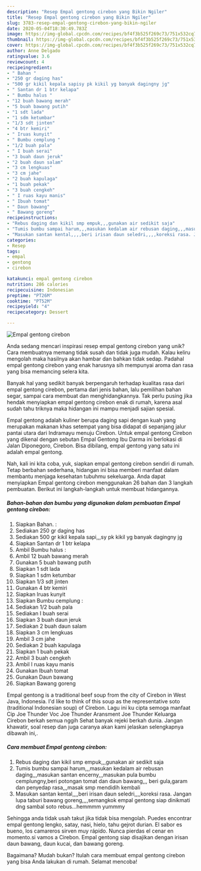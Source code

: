 ```yaml
---
description: "Resep Empal gentong cirebon yang Bikin Ngiler"
title: "Resep Empal gentong cirebon yang Bikin Ngiler"
slug: 3783-resep-empal-gentong-cirebon-yang-bikin-ngiler
date: 2020-05-04T18:30:49.783Z
image: https://img-global.cpcdn.com/recipes/bf4f3b525f269c73/751x532cq70/empal-gentong-cirebon-foto-resep-utama.jpg
thumbnail: https://img-global.cpcdn.com/recipes/bf4f3b525f269c73/751x532cq70/empal-gentong-cirebon-foto-resep-utama.jpg
cover: https://img-global.cpcdn.com/recipes/bf4f3b525f269c73/751x532cq70/empal-gentong-cirebon-foto-resep-utama.jpg
author: Anne Delgado
ratingvalue: 3.6
reviewcount: 4
recipeingredient:
- " Bahan "
- "250 gr daging has"
- "500 gr kikil kepala sapisy pk kikil yg banyak dagingny jg"
- " Santan dr 1 btr kelapa"
- " Bumbu halus "
- "12 buah bawang merah"
- "5 buah bawang putih"
- "1 sdt lada"
- "1 sdm ketumbar"
- "1/3 sdt jinten"
- "4 btr kemiri"
- " Iruas kunyit"
- " Bumbu cemplung "
- "1/2 buah pala"
- " I buah serai"
- "3 buah daun jeruk"
- "2 buah daun salam"
- "3 cm lengkuas"
- "3 cm jahe"
- "2 buah kapulaga"
- "1 buah pekak"
- "3 buah cengkeh"
- " I ruas kayu manis"
- " Ibuah tomat"
- " Daun bawang"
- " Bawang goreng"
recipeinstructions:
- "Rebus daging dan kikil smp empuk,,,gunakan air sedikit saja"
- "Tumis bumbu sampai harum,,,masukan kedalam air rebusan daging,,,masukan santan encerny,,,masukan pula bumbu cemplungny,beri potongan tomat dan daun bawang,,, beri gula,garam dan penyedap rasa,,,masak smp mendidih kembali"
- "Masukan santan kental,,,,beri irisan daun seledri,,,,koreksi rasa. Jangan lupa taburi bawang goreng,,,,semangkok empal gentong siap dinikmati dng sambal soto rebus...hemmmm yummmy"
categories:
- Resep
tags:
- empal
- gentong
- cirebon

katakunci: empal gentong cirebon 
nutrition: 286 calories
recipecuisine: Indonesian
preptime: "PT26M"
cooktime: "PT52M"
recipeyield: "4"
recipecategory: Dessert

---
```



![Empal gentong cirebon](https://img-global.cpcdn.com/recipes/bf4f3b525f269c73/751x532cq70/empal-gentong-cirebon-foto-resep-utama.jpg)

Anda sedang mencari inspirasi resep empal gentong cirebon yang unik? Cara membuatnya memang tidak susah dan tidak juga mudah. Kalau keliru mengolah maka hasilnya akan hambar dan bahkan tidak sedap. Padahal empal gentong cirebon yang enak harusnya sih mempunyai aroma dan rasa yang bisa memancing selera kita.

Banyak hal yang sedikit banyak berpengaruh terhadap kualitas rasa dari empal gentong cirebon, pertama dari jenis bahan, lalu pemilihan bahan segar, sampai cara membuat dan menghidangkannya. Tak perlu pusing jika hendak menyiapkan empal gentong cirebon enak di rumah, karena asal sudah tahu triknya maka hidangan ini mampu menjadi sajian spesial.

Empal gentong adalah kuliner berupa daging sapi dengan kuah yang merupakan makanan khas setempat yang bisa didapat di sepanjang jalur pantai utara dari Indramayu menuju Cirebon. Untuk empal gentong Cirebon yang dikenal dengan sebutan Empal Gentong Ibu Darma ini berlokasi di Jalan Diponegoro, Cirebon. Bisa dibilang, empal gentong yang satu ini adalah empal gentong.


Nah, kali ini kita coba, yuk, siapkan empal gentong cirebon sendiri di rumah. Tetap berbahan sederhana, hidangan ini bisa memberi manfaat dalam membantu menjaga kesehatan tubuhmu sekeluarga. Anda dapat menyiapkan Empal gentong cirebon menggunakan 26 bahan dan 3 langkah pembuatan. Berikut ini langkah-langkah untuk membuat hidangannya.

<!--inarticleads1-->

##### Bahan-bahan dan bumbu yang digunakan dalam pembuatan Empal gentong cirebon:

1. Siapkan  Bahan. :
1. Sediakan 250 gr daging has
1. Sediakan 500 gr kikil kepala sapi,,,sy pk kikil yg banyak dagingny jg
1. Siapkan  Santan dr 1 btr kelapa
1. Ambil  Bumbu halus :
1. Ambil 12 buah bawang merah
1. Gunakan 5 buah bawang putih
1. Siapkan 1 sdt lada
1. Siapkan 1 sdm ketumbar
1. Siapkan 1/3 sdt jinten
1. Gunakan 4 btr kemiri
1. Siapkan  Iruas kunyit
1. Siapkan  Bumbu cemplung :
1. Sediakan 1/2 buah pala
1. Sediakan  I buah serai
1. Siapkan 3 buah daun jeruk
1. Sediakan 2 buah daun salam
1. Siapkan 3 cm lengkuas
1. Ambil 3 cm jahe
1. Sediakan 2 buah kapulaga
1. Siapkan 1 buah pekak
1. Ambil 3 buah cengkeh
1. Ambil  I ruas kayu manis
1. Gunakan  Ibuah tomat
1. Gunakan  Daun bawang
1. Siapkan  Bawang goreng


Empal gentong is a traditional beef soup from the city of Cirebon in West Java, Indonesia. I&#39;d like to think of this soup as the representative soto (traditional Indonesian soup) of Cirebon. Lagu ini ku cipta semoga manfaat Cip Joe Thunder Voc Joe Thunder Aransment Joe Thunder Keluarga Cirebon berkah semua nggih Sehat banyak rejeki berkah dunia. Jangan khawatir, soal resep dan juga caranya akan kami jelaskan selengkapnya dibawah ini,. 

<!--inarticleads2-->

##### Cara membuat Empal gentong cirebon:

1. Rebus daging dan kikil smp empuk,,,gunakan air sedikit saja
1. Tumis bumbu sampai harum,,,masukan kedalam air rebusan daging,,,masukan santan encerny,,,masukan pula bumbu cemplungny,beri potongan tomat dan daun bawang,,, beri gula,garam dan penyedap rasa,,,masak smp mendidih kembali
1. Masukan santan kental,,,,beri irisan daun seledri,,,,koreksi rasa. Jangan lupa taburi bawang goreng,,,,semangkok empal gentong siap dinikmati dng sambal soto rebus...hemmmm yummmy


Sehingga anda tidak usah takut jika tidak bisa mengolah. Puedes encontrar empal gentong lengko, satay, nasi, hielo, tahu gejrot durian. El sabor es bueno, los camareros sirven muy rápido. Nunca pierdas el cenar en momento.si vamos a Cirebon. Empal gentong siap disajikan dengan irisan daun bawang, daun kucai, dan bawang goreng. 

Bagaimana? Mudah bukan? Itulah cara membuat empal gentong cirebon yang bisa Anda lakukan di rumah. Selamat mencoba!

